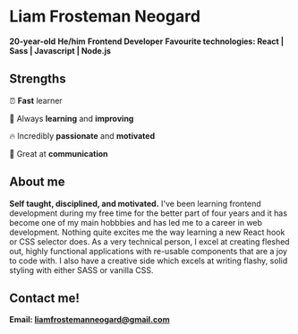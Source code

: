 # Liam Frosteman Neogard
**20-year-old**
**He/him**
**Frontend Developer**
**Favourite technologies: React | Sass | Javascript | Node.js**

## Strengths
⏰ **Fast** learner

🔑 Always **learning** and **improving**

🔥 Incredibly **passionate** and **motivated**

💬 Great at **communication**

## About me
**Self taught, disciplined, and motivated.** I've been learning frontend development during my free time for the better part of four years and it has become one of my main hobbbies and has led me to a career in web development. Nothing quite excites me the way learning a new React hook or CSS selector does. As a very technical person, I excel at creating fleshed out, highly functional applications with re-usable components that are a joy to code with. I also have a creative side which excels at writing flashy, solid styling with either SASS or vanilla CSS.

## Contact me!
**Email: liamfrostemanneogard@gmail.com**
